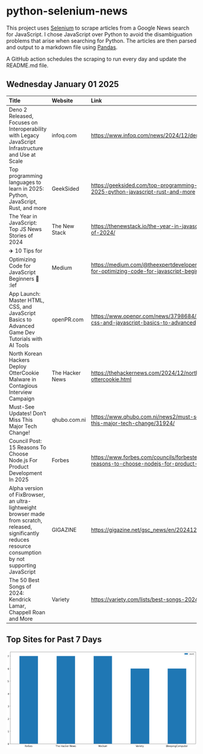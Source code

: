 # python-selenium-news

This project uses [Selenium](https://www.seleniumhq.org/) to scrape articles from a Google News search for JavaScript.
I chose JavaScript over Python to avoid the disambiguation problems that arise when searching for Python.
The articles are then parsed and output to a markdown file using [Pandas](https://pandas.pydata.org/).

A GitHub action schedules the scraping to run every day and update the README.md file.

## Wednesday January 01 2025


| Title                                                                                                                                                          | Website         | Link                                                                                                                      |
|:---------------------------------------------------------------------------------------------------------------------------------------------------------------|:----------------|:--------------------------------------------------------------------------------------------------------------------------|
| Deno 2 Released, Focuses on Interoperability with Legacy JavaScript Infrastructure and Use at Scale                                                            | infoq.com       | https://www.infoq.com/news/2024/12/deno-2-released/                                                                       |
| Top programming languages to learn in 2025: Python, JavaScript, Rust, and more                                                                                 | GeekSided       | https://geeksided.com/top-programming-languages-to-learn-in-2025-python-javascript-rust-and-more                          |
| The Year in JavaScript: Top JS News Stories of 2024                                                                                                            | The New Stack   | https://thenewstack.io/the-year-in-javascript-top-js-news-stories-of-2024/                                                |
| ✈️ 10 Tips for Optimizing Code for JavaScript Beginners 🏃 :lef                                                                                                 | Medium          | https://medium.com/@theexpertdeveloper/%EF%B8%8F-10-tips-for-optimizing-code-for-javascript-beginners-lef-a603bdfcda87    |
| App Launch: Master HTML, CSS, and JavaScript Basics to Advanced Game Dev Tutorials with AI Tools                                                               | openPR.com      | https://www.openpr.com/news/3798684/app-launch-master-html-css-and-javascript-basics-to-advanced                          |
| North Korean Hackers Deploy OtterCookie Malware in Contagious Interview Campaign                                                                               | The Hacker News | https://thehackernews.com/2024/12/north-korean-hackers-deploy-ottercookie.html                                            |
| Must-See Updates! Don’t Miss This Major Tech Change!                                                                                                           | qhubo.com.ni    | https://www.qhubo.com.ni/news2/must-see-updates-dont-miss-this-major-tech-change/31924/                                   |
| Council Post: 15 Reasons To Choose Node.js For Product Development In 2025                                                                                     | Forbes          | https://www.forbes.com/councils/forbestechcouncil/2024/12/27/15-reasons-to-choose-nodejs-for-product-development-in-2025/ |
| Alpha version of FixBrowser, an ultra-lightweight browser made from scratch, released, significantly reduces resource consumption by not supporting JavaScript | GIGAZINE        | https://gigazine.net/gsc_news/en/20241226-fixbrowser/                                                                     |
| The 50 Best Songs of 2024: Kendrick Lamar, Chappell Roan and More                                                                                              | Variety         | https://variety.com/lists/best-songs-2024/                                                                                |
## Top Sites for Past 7 Days

![Graph of Top Sites](https://raw.githubusercontent.com/dan-mba/python-selenium-news/main/last-week.png)
